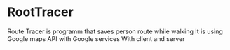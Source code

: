 # RootTracer
Route Tracer is programm that saves person route while walking
It is using Google maps API with Google services
With client and server
